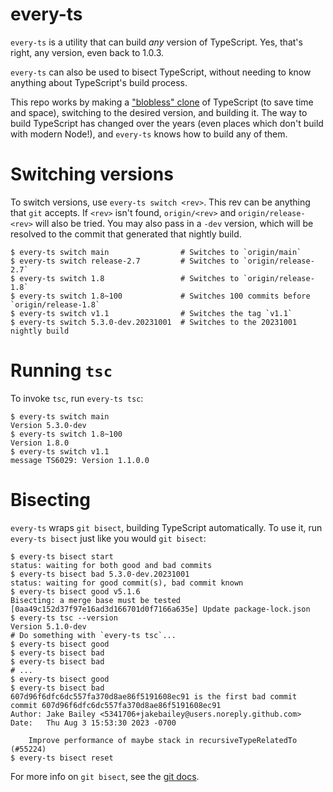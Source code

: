 # every-ts

`every-ts` is a utility that can build _any_ version of TypeScript. Yes, that's
right, any version, even back to 1.0.3.

`every-ts` can also be used to bisect TypeScript, without needing to know
anything about TypeScript's build process.

This repo works by making a
["blobless" clone](https://github.blog/2020-12-21-get-up-to-speed-with-partial-clone-and-shallow-clone/)
of TypeScript (to save time and space), switching to the desired version, and
building it. The way to build TypeScript has changed over the years (even places
which don't build with modern Node!), and `every-ts` knows how to build any of
them.

# Switching versions

To switch versions, use `every-ts switch <rev>`. This rev can be anything that
`git` accepts. If `<rev>` isn't found, `origin/<rev>` and `origin/release-<rev>`
will also be tried. You may also pass in a `-dev` version, which will be
resolved to the commit that generated that nightly build.

```
$ every-ts switch main                # Switches to `origin/main`
$ every-ts switch release-2.7         # Switches to `origin/release-2.7`
$ every-ts switch 1.8                 # Switches to `origin/release-1.8`
$ every-ts switch 1.8~100             # Switches 100 commits before `origin/release-1.8`
$ every-ts switch v1.1                # Switches the tag `v1.1`
$ every-ts switch 5.3.0-dev.20231001  # Switches to the 20231001 nightly build
```

# Running `tsc`

To invoke `tsc`, run `every-ts tsc`:

```
$ every-ts switch main
Version 5.3.0-dev
$ every-ts switch 1.8~100
Version 1.8.0
$ every-ts switch v1.1
message TS6029: Version 1.1.0.0
```

# Bisecting

`every-ts` wraps `git bisect`, building TypeScript automatically. To use it, run
`every-ts bisect` just like you would `git bisect`:

```
$ every-ts bisect start
status: waiting for both good and bad commits
$ every-ts bisect bad 5.3.0-dev.20231001
status: waiting for good commit(s), bad commit known
$ every-ts bisect good v5.1.6
Bisecting: a merge base must be tested
[0aa49c152d37f97e16ad3d166701d0f7166a635e] Update package-lock.json
$ every-ts tsc --version
Version 5.1.0-dev
# Do something with `every-ts tsc`...
$ every-ts bisect good
$ every-ts bisect bad
$ every-ts bisect bad
# ...
$ every-ts bisect good
$ every-ts bisect bad
607d96f6dfc6dc557fa370d8ae86f5191608ec91 is the first bad commit
commit 607d96f6dfc6dc557fa370d8ae86f5191608ec91
Author: Jake Bailey <5341706+jakebailey@users.noreply.github.com>
Date:   Thu Aug 3 15:53:30 2023 -0700

    Improve performance of maybe stack in recursiveTypeRelatedTo (#55224)
$ every-ts bisect reset
```

<!-- TODO: need a way to get TS bin into run PATH

`bisect run` is also supported:

```
$ every-ts bisect start
status: waiting for both good and bad commits
$ every-ts bisect old v5.0.3
status: waiting for good commit(s), bad commit known
$ every-ts bisect new v4.9.4
Bisecting: a merge base must be tested
[0aa49c152d37f97e16ad3d166701d0f7166a635e] Update package-lock.json
$ every-ts bisect run tsc --version
``` -->

For more info on `git bisect`, see the
[git docs](https://git-scm.com/docs/git-bisect).
